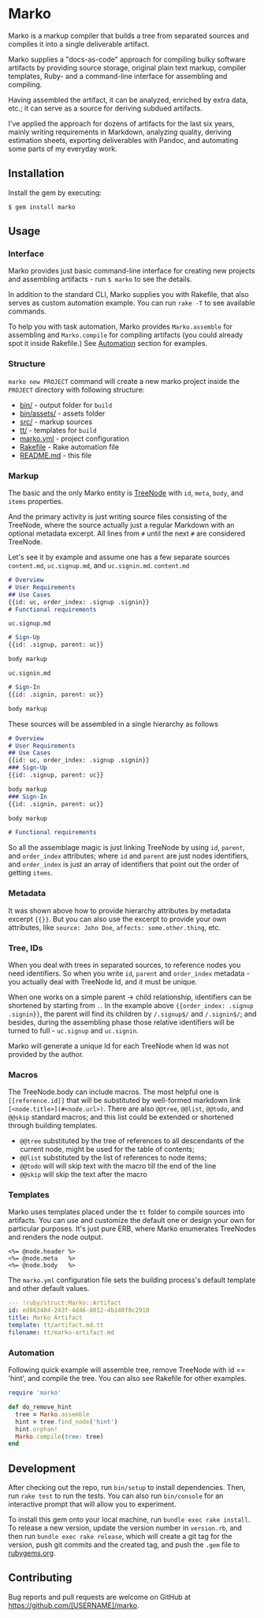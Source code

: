 # Marko

Marko is a markup compiler that builds a tree from separated sources and compiles it into a single deliverable artifact.

Marko supplies a "docs-as-code" approach for compiling bulky software artifacts by providing source storage, original plain text markup, compiler templates, Ruby- and a command-line interface for assembling and compiling.

Having assembled the artifact, it can be analyzed, enriched by extra data, etc.; it can serve as a source for deriving subdued artifacts.  

I've applied the approach for dozens of artifacts for the last six years, mainly writing requirements in Markdown, analyzing quality, deriving estimation sheets, exporting deliverables with Pandoc, and automating some parts of my everyday work.

## Installation

Install the gem by executing:

    $ gem install marko

## Usage

### Interface

Marko provides just basic command-line interface for creating new projects and assembling artifacts - run `$ marko` to see the details.

In addition to the standard CLI, Marko supplies you with Rakefile, that also serves as custom automation example. You can run `rake -T` to see available commands.

To help you with task automation, Marko provides `Marko.assemble` for assembling and `Marko.compile` for compiling artifacts (you could already spot it inside Rakefile.) See [Automation](#automation) section for examples.

### Structure

`marko new PROJECT` command will create a new marko project inside the `PROJECT` directory with following structure:

- [bin/](bin/) - output folder for `build`
- [bin/assets/](bin/assets/) - assets folder
- [src/](src/) - markup sources
- [tt/](tt/) - templates for `build`
- [marko.yml](marko.yml) - project configuration
- [Rakefile](Rakefile) - Rake automation file
- [README.md](README.md) - this file

### Markup

The basic and the only Marko entity is [TreeNode](#github-link) with `id`, `meta`, `body`, and `items` properties.

And the primary activity is just writing source files consisting of the TreeNode, where the source actually just a regular Markdown with an optional metadata excerpt. All lines from `#` until the next `#` are considered TreeNode.

Let's see it by example and assume one has a few separate sources `content.md`, `uc.signup.md`, and `uc.signin.md`.
`content.md`

```markdown
# Overview
# User Requirements
## Use Cases
{{id: uc, order_index: .signup .signin}}
# Functional requirements
```

`uc.signup.md`

```markdown
# Sign-Up
{{id: .signup, parent: uc}}

body markup
```

`uc.signin.md`

```markdown
# Sign-In
{{id: .signin, parent: uc}}

body markup
```

These sources will be assembled in a single hierarchy as follows

```markdown
# Overview
# User Requirements
## Use Cases
{{id: uc, order_index: .signup .signin}}
### Sign-Up
{{id: .signup, parent: uc}}

body markup
### Sign-In
{{id: .signin, parent: uc}}

body markup

# Functional requirements
```

So all the assemblage magic is just linking TreeNode by using `id`, `parent`, and `order_index` attributes; where `id` and `parent` are just nodes identifiers, and `order_index` is just an array of identifiers that point out the order of getting `items`.

### Metadata

It was shown above how to provide hierarchy attributes by metadata excerpt `{{}}`. But you can also use the excerpt to provide your own attributes, like `source: John Doe`, `affects: some.other.thing`, etc.

### Tree, IDs

When you deal with trees in separated sources, to reference nodes you need identifiers. So when you write `id`, `parent` and `order_index` metadata - you actually deal with TreeNode Id, and it must be unique.  

When one works on a simple parent -> child relationship, identifiers can be shortened by starting from `.`. In the example above `{{order_index: .signup .signin}}`, the parent will find its children by `/.signup$/` and `/.signin$/`; and besides, during the assembling phase those relative identifiers will be turned to full - `uc.signup` and `uc.signin`.

Marko will generate a unique Id for each TreeNode when Id was not provided by the author.

### Macros

The TreeNode.body can include macros. The most helpful one is `[[reference.id]]` that will be substituted by well-formed markdown link `[<node.title>](#<node.url>)`. There are also `@@tree`, `@@list`, `@@todo`, and `@@skip` standard macros; and this list could be extended or shortened through building templates.  

- `@@tree` substituted by the tree of references to all descendants of the current node, might be used for the table of contents;
- `@@list` substituted by the list of references to node items;
- `@@todo` will will skip text with the macro till the end of the line
- `@@skip` will skip the text after the macro

### Templates

Marko uses templates placed under the `tt` folder to compile sources into artifacts. You can use and customize the default one or design your own for particular purposes. It's just pure ERB, where Marko enumerates TreeNodes and renders the node output.

```
<%= @node.header %>
<%= @node.meta   %>
<%= @node.body   %>
```

The `marko.yml` configuration file sets the building process's default template and other default values.

```yml
--- !ruby/struct:Marko::Artifact
id: ed863484-243f-4d46-8012-4b148f8c2910
title: Marko Artifact
template: tt/artifact.md.tt
filename: tt/marko-artifact.md
```

### Automation

Following quick example will assemble tree, remove TreeNode with id == 'hint', and compile the tree. You can also see Rakefile for other examples.

```ruby
require 'marko'

def do_remove_hint
  tree = Marko.assemble
  hint = tree.find_node('hint')
  hint.orphan!
  Marko.compile(tree: tree)  
end
```

## Development

After checking out the repo, run `bin/setup` to install dependencies. Then, run `rake test` to run the tests. You can also run `bin/console` for an interactive prompt that will allow you to experiment.

To install this gem onto your local machine, run `bundle exec rake install`. To release a new version, update the version number in `version.rb`, and then run `bundle exec rake release`, which will create a git tag for the version, push git commits and the created tag, and push the `.gem` file to [rubygems.org](https://rubygems.org).

## Contributing

Bug reports and pull requests are welcome on GitHub at https://github.com/[USERNAME]/marko.
